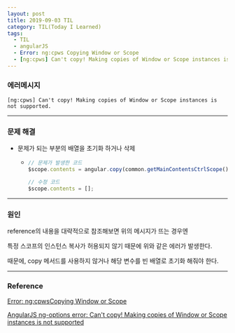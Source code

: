 ```yaml
---
layout: post
title: 2019-09-03 TIL
category: TIL(Today I Learned)
tags:
  - TIL
  - angularJS
  - Error: ng:cpws Copying Window or Scope
  - [ng:cpws] Can't copy! Making copies of Window or Scope instances is not supported.
---
```




### 에러메시지

`[ng:cpws] Can't copy! Making copies of Window or Scope instances is not supported.`

---

### 문제 해결

- 문제가 되는 부분의 배열을 초기화 하거나 삭제

  - ```javascript
    // 문제가 발생한 코드
    $scope.contents = angular.copy(common.getMainContentsCtrlScope().contents);
    
    // 수정 코드
    $scope.contents = []; 
    ```

---

### 원인

reference의 내용을 대략적으로 참조해보면 위의 메시지가 뜨는 경우엔

특정 스코프의 인스턴스 복사가 허용되지 않기 때문에 위와 같은 에러가 발생한다.

때문에, copy 메서드를 사용하지 않거나 해당 변수를 빈 배열로 초기화 해줘야 한다.

---

### Reference

[Error: ng:cpwsCopying Window or Scope](https://code.angularjs.org/1.5.8/docs/error/ng/cpws)

[AngularJS ng-options error: Can't copy! Making copies of Window or Scope instances is not supported](https://stackoverflow.com/questions/42991024/angularjs-ng-options-error-cant-copy-making-copies-of-window-or-scope-instanc)



